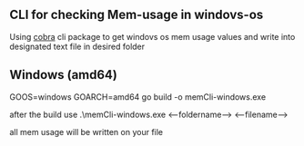 ## CLI for checking Mem-usage in windovs-os  

Using [cobra](https://github.com/spf13/cobra) cli package to get windovs os mem usage values and write into designated text file in desired folder

## Windows (amd64)
GOOS=windows GOARCH=amd64 go build -o memCli-windows.exe

after the build use .\memCli-windows.exe <--foldername--> <--filename-->

all mem usage will be written on your file